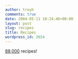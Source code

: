 ```yaml
---
author: troyh
comments: true
date: 2004-05-11 18:24:46+00:00
layout: post
slug: recipes
title: Recipes
wordpress_id: 2654
---
```


[88,000](http://recipezaar.com) recipes!

